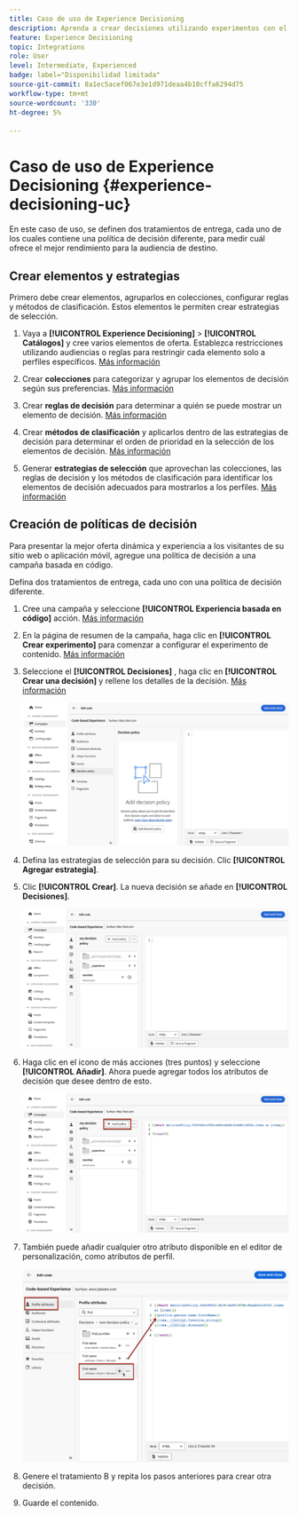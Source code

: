 ```yaml
---
title: Caso de uso de Experience Decisioning
description: Aprenda a crear decisiones utilizando experimentos con el canal basado en código
feature: Experience Decisioning
topic: Integrations
role: User
level: Intermediate, Experienced
badge: label="Disponibilidad limitada"
source-git-commit: 8a1ec5acef067e3e1d971deaa4b10cffa6294d75
workflow-type: tm+mt
source-wordcount: '330'
ht-degree: 5%

---
```


# Caso de uso de Experience Decisioning {#experience-decisioning-uc}

En este caso de uso, se definen dos tratamientos de entrega, cada uno de los cuales contiene una política de decisión diferente, para medir cuál ofrece el mejor rendimiento para la audiencia de destino.

## Crear elementos y estrategias

Primero debe crear elementos, agruparlos en colecciones, configurar reglas y métodos de clasificación. Estos elementos le permiten crear estrategias de selección.

1. Vaya a **[!UICONTROL Experience Decisioning]** > **[!UICONTROL Catálogos]** y cree varios elementos de oferta. Establezca restricciones utilizando audiencias o reglas para restringir cada elemento solo a perfiles específicos. [Más información](items.md)

   <!--
   1. From the items list, click the **[!UICONTROL Edit schema]** button  and edit the custom attributes if needed. [Learn how to work with catalogs](catalogs.md)-->

1. Crear **colecciones** para categorizar y agrupar los elementos de decisión según sus preferencias. [Más información](collections.md)

1. Crear **reglas de decisión** para determinar a quién se puede mostrar un elemento de decisión. [Más información](rules.md)

1. Crear **métodos de clasificación** y aplicarlos dentro de las estrategias de decisión para determinar el orden de prioridad en la selección de los elementos de decisión. [Más información](ranking.md)

1. Generar **estrategias de selección** que aprovechan las colecciones, las reglas de decisión y los métodos de clasificación para identificar los elementos de decisión adecuados para mostrarlos a los perfiles. [Más información](selection-strategies.md)

## Creación de políticas de decisión

Para presentar la mejor oferta dinámica y experiencia a los visitantes de su sitio web o aplicación móvil, agregue una política de decisión a una campaña basada en código.

Defina dos tratamientos de entrega, cada uno con una política de decisión diferente.

1. Cree una campaña y seleccione **[!UICONTROL Experiencia basada en código]** acción. [Más información](../code-based/create-code-based.md)

1. En la página de resumen de la campaña, haga clic en **[!UICONTROL Crear experimento]** para comenzar a configurar el experimento de contenido. [Más información](../campaigns/content-experiment.md)

1. Seleccione el **[!UICONTROL Decisiones]** , haga clic en **[!UICONTROL Crear una decisión]** y rellene los detalles de la decisión. [Más información](create-decision.md)

   ![](assets/decision-code-based-create.png)

1. Defina las estrategias de selección para su decisión. Clic **[!UICONTROL Agregar estrategia]**.

1. Clic **[!UICONTROL Crear]**. La nueva decisión se añade en **[!UICONTROL Decisiones]**.

   ![](assets/decision-code-based-decision-added.png)

1. Haga clic en el icono de más acciones (tres puntos) y seleccione **[!UICONTROL Añadir]**. Ahora puede agregar todos los atributos de decisión que desee dentro de esto.

   ![](assets/decision-code-based-add-decision.png)

1. También puede añadir cualquier otro atributo disponible en el editor de personalización, como atributos de perfil.

   ![](assets/decision-code-based-decision-profile-attribute.png)

1. Genere el tratamiento B y repita los pasos anteriores para crear otra decisión.

1. Guarde el contenido.


